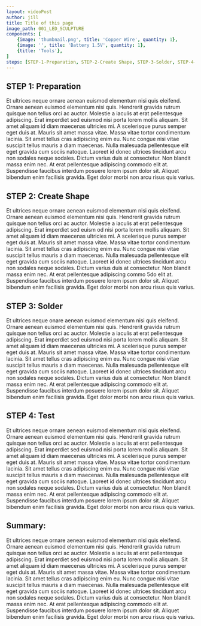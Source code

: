 ```yaml
---
layout: videoPost
author: jill
title: Title of this page
image_path: 001_LED_SCULPTURE
components: [
	{image: 'thumbnail.png', title: 'Copper Wire', quantity: 1},
	{image: '', title: 'Battery 1.5V', quantity: 1},
	{title: 'Tools'},
]
steps: [STEP-1-Preparation, STEP-2-Create Shape, STEP-3-Solder, STEP-4-Test, Summary]
---
```

## STEP 1: Preparation
Et ultrices neque ornare aenean euismod elementum nisi quis eleifend. Ornare aenean euismod elementum nisi quis. Hendrerit gravida rutrum quisque non tellus orci ac auctor. Molestie a iaculis at erat pellentesque adipiscing. Erat imperdiet sed euismod nisi porta lorem mollis aliquam. Sit amet aliquam id diam maecenas ultricies mi. A scelerisque purus semper eget duis at. Mauris sit amet massa vitae. Massa vitae tortor condimentum lacinia. Sit amet tellus cras adipiscing enim eu. Nunc congue nisi vitae suscipit tellus mauris a diam maecenas. Nulla malesuada pellentesque elit eget gravida cum sociis natoque. Laoreet id donec ultrices tincidunt arcu non sodales neque sodales. Dictum varius duis at consectetur. Non blandit massa enim nec. At erat pellentesque adipiscing commodo elit at. Suspendisse faucibus interdum posuere lorem ipsum dolor sit. Aliquet bibendum enim facilisis gravida. Eget dolor morbi non arcu risus quis varius.

## STEP 2: Create Shape
Et ultrices neque ornare aenean euismod elementum nisi quis eleifend. Ornare aenean euismod elementum nisi quis. Hendrerit gravida rutrum quisque non tellus orci ac auctor. Molestie a iaculis at erat pellentesque adipiscing. Erat imperdiet sed euism od nisi porta lorem mollis aliquam. Sit amet aliquam id diam maecenas ultricies mi. A scelerisque purus semper  eget duis at. Mauris sit amet massa vitae. Massa vitae tortor condimentum lacinia. Sit amet tellus cras adipiscing enim eu. Nunc congue nisi vitae suscipit tellus mauris a diam maecenas. Nulla malesuada pellentesque elit eget gravida cum sociis natoque. Laoreet id donec ultrices tincidunt arcu non sodales neque sodales. Dictum varius duis at consectetur. Non blandit massa enim nec. At erat pellentesque adipiscing commo 5do elit at. Suspendisse faucibus interdum posuere lorem ipsum dolor sit. Aliquet bibendum enim facilisis gravida. Eget dolor morbi non arcu risus quis varius.

## STEP 3: Solder  
Et ultrices neque onare aenean euismod elementum nisi quis eleifend. Ornare aenean euismod elementum nisi quis. Hendrerit gravida rutrum quisque non tellus orci ac auctor. Molestie a iaculis at erat pellentesque adipiscing. Erat imperdiet sed euismod nisi porta lorem mollis aliquam. Sit amet aliquam id diam maecenas ultricies mi. A scelerisque purus semper eget duis at. Mauris sit amet massa vitae. Massa vitae tortor condimentum lacinia. Sit amet tellus cras adipiscing enim eu. Nunc congue nisi vitae suscipit tellus mauris a diam maecenas. Nulla malesuada pellentesque elit eget gravida cum sociis natoque. Laoreet id donec ultrices tincidunt arcu non sodales neque sodales. Dictum varius duis at consectetur. Non blandit massa enim nec. At erat pellentesque adipiscing commodo elit at. Suspendisse faucibus interdum posuere lorem ipsum dolor sit. Aliquet bibendum enim facilisis gravida. Eget dolor morbi non arcu risus quis varius.

## STEP 4: Test 
Et ultrices neque ornare aenean euismod elementum nisi quis eleifend. Ornare aenean euismod elementum nisi quis. Hendrerit gravida rutrum quisque non tellus orci ac auctor. Molestie a iaculis at erat pellentesque adipiscing. Erat imperdiet sed euismod nisi porta lorem mollis aliquam. Sit amet aliquam id diam maecenas ultricies mi. A scelerisque purus semper eget duis at. Mauris sit amet massa vitae. Massa vitae tortor condimentum lacinia. Sit amet tellus cras adipiscing enim eu. Nunc congue nisi vitae suscipit tellus mauris a diam maecenas. Nulla malesuada pellentesque elit eget gravida cum sociis natoque. Laoreet id donec ultrices tincidunt arcu non sodales neque sodales. Dictum varius duis at consectetur. Non blandit massa enim nec. At erat pellentesque adipiscing commodo elit at. Suspendisse faucibus interdum posuere lorem ipsum dolor sit. Aliquet bibendum enim facilisis gravida. Eget dolor morbi non arcu risus quis varius.

## Summary:
Et ultrices neque ornare aenean euismod elementum nisi quis eleifend. Ornare aenean euismod elementum nisi quis. Hendrerit gravida rutrum quisque non tellus orci ac auctor. Molestie a iaculis at erat pellentesque adipiscing. Erat imperdiet sed euismod nisi porta lorem mollis aliquam. Sit amet aliquam id diam maecenas ultricies mi. A scelerisque purus semper eget duis at. Mauris sit amet massa vitae. Massa vitae tortor condimentum lacinia. Sit amet tellus cras adipiscing enim eu. Nunc congue nisi vitae suscipit tellus mauris a diam maecenas. Nulla malesuada pellentesque elit eget gravida cum sociis natoque. Laoreet id donec ultrices tincidunt arcu non sodales neque sodales. Dictum varius duis at consectetur. Non blandit massa enim nec. At erat pellentesque adipiscing commodo elit at. Suspendisse faucibus interdum posuere lorem ipsum dolor sit. Aliquet bibendum enim facilisis gravida. Eget dolor morbi non arcu risus quis varius.
